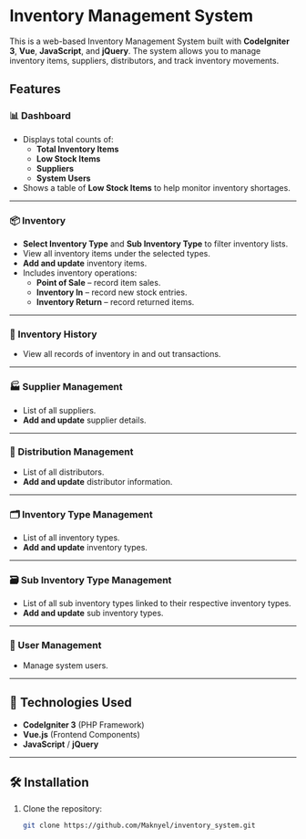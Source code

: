 # Inventory Management System

This is a web-based Inventory Management System built with **CodeIgniter 3**, **Vue**, **JavaScript**, and **jQuery**. The system allows you to manage inventory items, suppliers, distributors, and track inventory movements.

## Features

### 📊 Dashboard
- Displays total counts of:
  - **Total Inventory Items**
  - **Low Stock Items**
  - **Suppliers**
  - **System Users**
- Shows a table of **Low Stock Items** to help monitor inventory shortages.

---

### 📦 Inventory
- **Select Inventory Type** and **Sub Inventory Type** to filter inventory lists.
- View all inventory items under the selected types.
- **Add and update** inventory items.
- Includes inventory operations:
  - **Point of Sale** – record item sales.
  - **Inventory In** – record new stock entries.
  - **Inventory Return** – record returned items.

---

### 📑 Inventory History
- View all records of inventory in and out transactions.

---

### 🏭 Supplier Management
- List of all suppliers.
- **Add and update** supplier details.

---

### 🚚 Distribution Management
- List of all distributors.
- **Add and update** distributor information.

---

### 🗂 Inventory Type Management
- List of all inventory types.
- **Add and update** inventory types.

---

### 🗃 Sub Inventory Type Management
- List of all sub inventory types linked to their respective inventory types.
- **Add and update** sub inventory types.

---

### 👤 User Management
- Manage system users.

---

## 📐 Technologies Used
- **CodeIgniter 3** (PHP Framework)
- **Vue.js** (Frontend Components)
- **JavaScript** / **jQuery**

---

## 🛠 Installation
1. Clone the repository:
   ```bash
   git clone https://github.com/Maknyel/inventory_system.git
